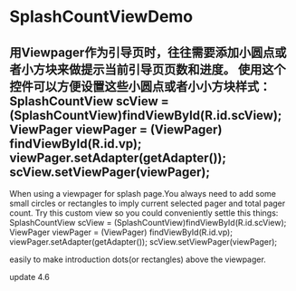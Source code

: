 # SplashCountViewDemo
用Viewpager作为引导页时，往往需要添加小圆点或者小方块来做提示当前引导页页数和进度。
使用这个控件可以方便设置这些小圆点或者小小方块样式：
SplashCountView scView = (SplashCountView)findViewById(R.id.scView);
ViewPager  viewPager = (ViewPager) findViewById(R.id.vp);
           viewPager.setAdapter(getAdapter());
           scView.setViewPager(viewPager);
------------------------------------------------------------------
When  using a viewpager for splash page.You always need to add some small circles or rectangles to imply current selected pager and total pager count.
Try this custom view so you could conveniently settle this things:
SplashCountView scView = (SplashCountView)findViewById(R.id.scView);
ViewPager  viewPager = (ViewPager) findViewById(R.id.vp);
           viewPager.setAdapter(getAdapter());
           scView.setViewPager(viewPager);

easily to make introduction dots(or rectangles) above the viewpager.


update 4.6


